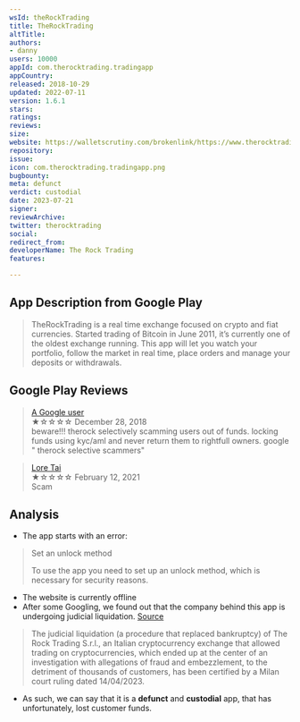 ```yaml
---
wsId: theRockTrading
title: TheRockTrading
altTitle: 
authors:
- danny
users: 10000
appId: com.therocktrading.tradingapp
appCountry: 
released: 2018-10-29
updated: 2022-07-11
version: 1.6.1
stars: 
ratings: 
reviews: 
size: 
website: https://walletscrutiny.com/brokenlink/https://www.therocktrading.com
repository: 
issue: 
icon: com.therocktrading.tradingapp.png
bugbounty: 
meta: defunct
verdict: custodial
date: 2023-07-21
signer: 
reviewArchive: 
twitter: therocktrading
social: 
redirect_from: 
developerName: The Rock Trading
features: 

---
```


## App Description from Google Play

> TheRockTrading is a real time exchange focused on crypto and fiat currencies. Started trading of Bitcoin in June 2011, it’s currently one of the oldest exchange running. This app will let you watch your portfolio, follow the market in real time, place orders and manage your deposits or withdrawals.

## Google Play Reviews

> [A Google user](https://play.google.com/store/apps/details?id=com.therocktrading.tradingapp&gl=it)<br>
  ★☆☆☆☆ December 28, 2018 <br>
       beware!!! therock selectively scamming users out of funds. locking funds using kyc/aml and never return them to rightfull owners. google " therock selective scammers"

> [Lore Tai](https://play.google.com/store/apps/details?id=com.therocktrading.tradingapp&gl=it)<br>
  ★☆☆☆☆ February 12, 2021 <br>
       Scam

## Analysis 

- The app starts with an error:

> Set an unlock method
>
> To use the app you need to set up an unlock method, which is necessary for security reasons. 

- The website is currently offline 
- After some Googling, we found out that the company behind this app is undergoing judicial liquidation. [Source](https://www.boccadutri.com/bankruptcy-of-the-rock-trading-how-to-recover-lost-cryptocurrencies/)

> The judicial liquidation (a procedure that replaced bankruptcy) of The Rock Trading S.r.l., an Italian cryptocurrency exchange that allowed trading on cryptocurrencies, which ended up at the center of an investigation with allegations of fraud and embezzlement, to the detriment of thousands of customers, has been certified by a Milan court ruling dated 14/04/2023.

- As such, we can say that it is a **defunct** and **custodial** app, that has unfortunately, lost customer funds.
